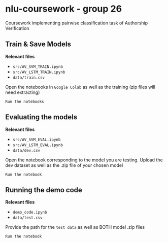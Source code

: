 # nlu-coursework - group 26
Coursework implementing pairwise classification task of Authorship Verification

## Train & Save Models
**Relevant files**
- `src/AV_SVM_TRAIN.ipynb`
- `src/AV_LSTM_TRAIN.ipynb`
- `data/train.csv`

Open the notebooks in `Google Colab` as well as the training (zip files will need extracting)

`Run the notebooks`

## Evaluating the models
**Relevant files**
- `src/AV_SVM_EVAL.ipynb`
- `src/AV_LSTM_EVAL.ipynb`
- `data/dev.csv`

Open the notebook corresponding to the model you are testing. Upload the dev dataset as well as the .zip file of your chosen model

`Run the notebook`

## Running the demo code
**Relevant files**
- `demo_code.ipynb`
- `data/test.csv`

Provide the path for the `test data` as well as BOTH model .zip files

`Run the notebook`